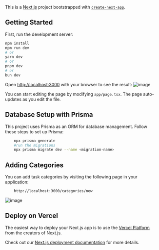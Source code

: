 This is a [Next.js](https://nextjs.org) project bootstrapped with [`create-next-app`](https://nextjs.org/docs/app/api-reference/cli/create-next-app).

## Getting Started

First, run the development server:

```bash
npm install 
npm run dev
# or
yarn dev
# or
pnpm dev
# or
bun dev
```

Open [http://localhost:3000](http://localhost:3000) with your browser to see the result:
![image](https://github.com/user-attachments/assets/21166316-6cd5-43e4-ba01-ad141108cbff)


You can start editing the page by modifying `app/page.tsx`. The page auto-updates as you edit the file.

## Database Setup with Prisma

This project uses Prisma as an ORM for database management. Follow these steps to set up Prisma:
```bash
    npx prisma generate
    #run the migrations
    npx prisma migrate dev --name <migration-name>
```

## Adding Categories

You can add task categories by visiting the following page in your application:
```bash
    http://localhost:3000/categories/new
```
![image](https://github.com/user-attachments/assets/8281b513-408e-4624-81cb-4684de2f7964)

## Deploy on Vercel

The easiest way to deploy your Next.js app is to use the [Vercel Platform](https://vercel.com/new?utm_medium=default-template&filter=next.js&utm_source=create-next-app&utm_campaign=create-next-app-readme) from the creators of Next.js.

Check out our [Next.js deployment documentation](https://nextjs.org/docs/app/building-your-application/deploying) for more details.
